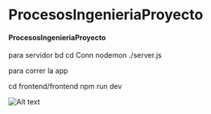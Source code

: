 # ProcesosIngenieriaProyecto
#### ProcesosIngenieriaProyecto

para servidor bd
cd Conn 
nodemon ./server.js

para correr la app 

cd frontend/frontend
npm run dev

![Alt text](/proceossingenieriaproyecto/app.png)